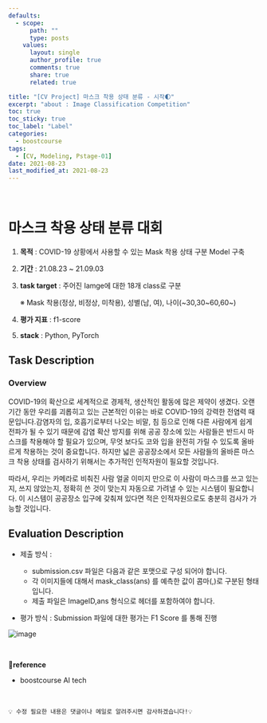 ```yaml
---
defaults:
  - scope:
      path: ""
      type: posts
    values:
      layout: single
      author_profile: true
      comments: true
      share: true
      related: true

title: "[CV Project] 마스크 착용 상태 분류 - 시작🌓"
excerpt: "about : Image Classification Competition"
toc: true
toc_sticky: true
toc_label: "Label"
categories:
  - boostcourse
tags:
  - [CV, Modeling, Pstage-01]
date: 2021-08-23
last_modified_at: 2021-08-23
---
```


<br>  

# 마스크 착용 상태 분류 대회

1. **목적** : COVID-19 상황에서 사용할 수 있는 Mask 착용 상태 구분 Model 구축

2. **기간** : 21.08.23 ~ 21.09.03

3. **task target** : 주어진 Iamge에 대한 18개 class로 구분

    ※ Mask 착용(정상, 비정상, 미착용), 성별(남, 여), 나이(~30,30~60,60~)

4. **평가 지표** : f1-score

5. **stack** : Python, PyTorch


## Task Description

### Overview

  COVID-19의 확산으로 세계적으로 경제적, 생산적인 활동에 많은 제약이 생겼다. 오랜 기간 동안 우리를 괴롭히고 있는 근본적인 이유는 바로 COVID-19의 강력한 전염력 때문입니다.감염자의 입, 호흡기로부터 나오는 비말, 침 등으로 인해 다른 사람에게 쉽게 전파가 될 수 있기 때문에 감염 확산 방지를 위해 공공 장소에 있는 사람들은 반드시 마스크를 착용해야 할 필요가 있으며, 무엇 보다도 코와 입을 완전히 가릴 수 있도록 올바르게 착용하는 것이 중요합니다. 하지만 넓은 공공장소에서 모든 사람들의 올바른 마스크 착용 상태를 검사하기 위해서는 추가적인 인적자원이 필요할 것입니다.

  따라서, 우리는 카메라로 비춰진 사람 얼굴 이미지 만으로 이 사람이 마스크를 쓰고 있는지, 쓰지 않았는지, 정확히 쓴 것이 맞는지 자동으로 가려낼 수 있는 시스템이 필요합니다. 이 시스템이 공공장소 입구에 갖춰져 있다면 적은 인적자원으로도 충분히 검사가 가능할 것입니다.

## Evaluation Description

- 제출 방식 : 

    - submission.csv 파일은 다음과 같은 포맷으로 구성 되어야 합니다.
    - 각 이미지들에 대해서 mask_class(ans) 를 예측한 값이 콤마(,)로 구분된 형태입니다.
    - 제출 파일은 ImageID,ans 형식으로 헤더를 포함하여야 합니다.

- 평가 방식 : Submission 파일에 대한 평가는 F1 Score 를 통해 진행

![image](https://user-images.githubusercontent.com/77658029/131208502-6fd6b89d-4dd4-498f-9c25-401dfe4ad4dd.png)


<br>

**📌reference**
- boostcourse AI tech


<br>

```
💡 수정 필요한 내용은 댓글이나 메일로 알려주시면 감사하겠습니다!💡 
```
